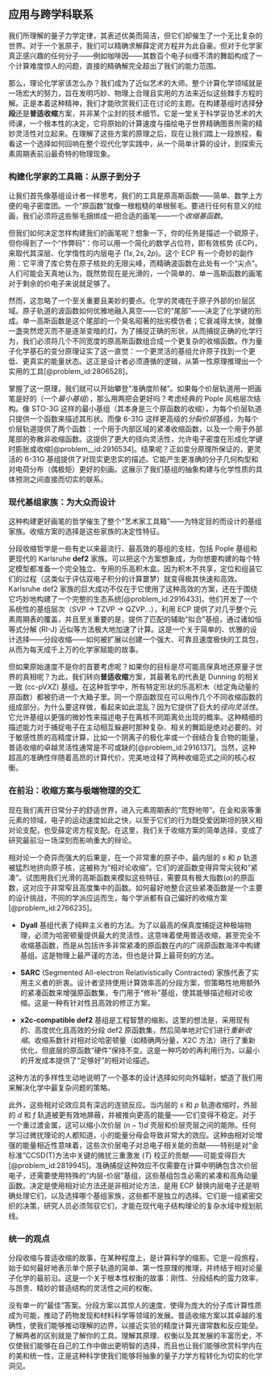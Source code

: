 ## 应用与跨学科联系

我们所理解的量子力学定律，其表述优美而简洁，但它们却催生了一个无比复杂的世界。对于一个氢原子，我们可以精确求解薛定谔方程并为此自豪。但对于化学家真正感兴趣的任何分子——例如咖啡因——其数百个电子纠缠不清的舞蹈构成了一个计算难度惊人的问题，直接的精确解完全超出了我们的能力范围。

那么，理论化学家该怎么办？我们成为了近似艺术的大师。整个计算化学领域就是一场宏大的努力，旨在发明巧妙、物理上合理且实用的方法来近似这些棘手方程的解。正是本着这种精神，我们才能欣赏我们正在讨论的主题。在构建基组时选择**分段**还是**普适收缩**方案，并非某个尘封的技术细节。它是一堂关于科学妥协艺术的大师课，一个根本性的决定，它将原始的计算速度与描绘电子世界精确图景所需的精妙灵活性对立起来。在理解了这些方案的原理之后，现在让我们踏上一段旅程，看看这一个选择如何回响在整个现代化学实践中，从一个简单计算的设计，到探索元素周期表前沿最奇特的物理现象。

### 构建化学家的工具箱：从原子到分子

让我们首先像基组设计者一样思考。我们的工具是原高斯函数——简单、数学上方便的电子密度团。一个“原函数”就像一根粗糙的单根鬃毛。要进行任何有意义的绘画，我们必须将这些鬃毛捆绑成一把合适的画笔——一个*收缩基函数*。

但我们如何决定怎样构建我们的画笔呢？想象一下，你的任务是描述一个硫原子，但你得到了一个“作弊码”：你可以用一个简化的数学占位符，即有效核势 (ECP)，来取代其深层、化学惰性的内层电子 ($1s, 2s, 2p$)。这个 ECP 有一个奇妙的副作用：它平滑了库仑势在原子核处的无限尖峰，而精确波函数在此处有一个“尖点”。人们可能会天真地认为，既然势现在是光滑的，一个简单的、单一高斯函数的画笔对于剩余的价电子来说就足够了。

然而，这忽略了一个至关重要且美妙的要点。化学的灵魂在于原子外部的价层区域。原子轨道的波函数如何优雅地融入真空——它的“尾部”——决定了化学键的形成。单一高斯函数是这个尾部的一个臭名昭著的拙劣模仿者；它衰减得太快，就像一盏突然熄灭而不是逐渐变暗的灯。为了捕捉正确的形状，从而捕捉正确的化学行为，我们必须将几个不同宽度的原高斯函数组合成一个更复杂的收缩函数。作为量子化学基石的变分原理证实了这一直觉：一个更灵活的基组允许原子找到一个更低、更真实的能量状态。这正是设计者必须遵循的逻辑，从第一性原理推理出一个实用的工具[@problem_id:2806528]。

掌握了这一原理，我们就可以开始攀登“准确度阶梯”。如果每个价层轨道用一把画笔是好的（一个*最小基组*），那么用两把会更好吗？考虑经典的 Pople 风格层次结构。像 STO-3G 这样的最小基组（其本身是三个原函数的收缩），为每个价层轨道只提供一个函数来描述其形状。而像 6-31G 这样更高级的*分裂价层*基组，为每个价层轨道提供了两个函数：一个用于内部区域的紧凑收缩函数，以及一个用于外部尾部的弥散非收缩函数。这提供了更大的径向灵活性，允许电子密度在形成化学键时膨胀或收缩[@problem__id:2916534]。结果呢？正如变分原理所保证的，更灵活的 6-31G 基组提供了对现实更忠实的描述。它能产生更准确的分子几何构型和对电荷分布（偶极矩）更好的刻画。这展示了我们基组的抽象构建与化学性质的具体预测之间直接而切实的联系。

### 现代基组家族：为大众而设计

这种构建更好画笔的哲学催生了整个“艺术家工具箱”——为特定目的而设计的基组家族。收缩方案的选择是这些家族的决定性特征。

分段收缩哲学是一些有史以来最流行、最高效的基组的支柱，包括 Pople 基组和更现代的 Karlsruhe **def2** 家族。可以把这个方案想象成，为你想要构建的每个特定模型都准备一个完全独立、专用的乐高积木盒。因为积木不共享，定位和组装它们的过程（这类似于评估双电子积分的计算噩梦）就变得极其快速和高效。Karlsruhe def2 家族的巨大成功不仅在于它使用了这种高效的方案，还在于围绕它巧妙地构建了一个完整的生态系统[@problem_id:2916433]。他们开发了一个系统性的基组层次（SVP $\to$ TZVP $\to$ QZVP...），利用 ECP 提供了对几乎整个元素周期表的覆盖，并且至关重要的是，提供了匹配的辅助“拟合”基组，通过诸如恒等式分解 (RI-J) 近似等方法极大地加速了计算。这是一个关于简单的、优雅的设计选择——分段收缩——如何被扩展以创建一个强大、可靠且速度极快的工具包，从而为每天成千上万的化学家赋能的故事。

但如果原始速度不是你的首要考虑呢？如果你的目标是尽可能高保真地还原量子世界的真相呢？为此，我们转向**普适收缩**方案，其最著名的代表是 Dunning 的相关一致 (cc-pV$X$Z) 基组。在这种哲学中，所有特定形状的乐高积木（给定角动量的原函数）都被扔进一个大箱子里。同一个原函数现在可以用作几个不同收缩函数的组成部分。为什么要这样做，看起来如此混乱？因为它提供了巨大的*径向灵活性*。它允许基组以更强的微妙性来描述电子在离核不同距离处出现的概率。这种精细的描述能力对于捕捉电子在主动相互躲避时那种复杂、相关的舞蹈是绝对必要的。对于敏感性质的高精度计算，比如一个阴离子的极化率或一个弱结合复合物的能量，普适收缩的卓越灵活性通常是不可或缺的[@problem_id:2916137]。当然，这种超高的准确性伴随着高昂的计算代价，完美地诠释了两种收缩范式之间的核心权衡。

### 在前沿：收缩方案与极端物理的交汇

现在我们离开日常分子的舒适世界，进入元素周期表的“荒野地带”。在金和汞等重元素的领域，电子的运动速度如此之快，以至于它们的行为既受爱因斯坦的狭义相对论支配，也受薛定谔方程支配。在这里，我们关于收缩方案的简单选择，变成了研究最前沿一场深刻而影响重大的辩论。

相对论一个奇异而强大的后果是，在一个非常重的原子中，最内层的 $s$ 和 $p$ 轨道被猛烈地挤向原子核，这被称为“相对论收缩”。它们的波函数变得异常尖锐和“紧凑”。试图用我们光滑的高斯函数来模拟这些特征，需要具有极大指数($\alpha$)的原函数，这对应于非常窄且高度集中的函数。如何最好地整合这些紧凑函数是一个主要的设计挑战，不同的学派应运而生，每个学派都有自己偏好的收缩方案[@problem_id:2766235]。

- **Dyall** 基组代表了纯粹主义者的方法。为了以最高的保真度捕捉这种极端物理，必须为哈密顿量提供最大的灵活性。这意味着使用普适收缩，甚至完全不收缩基函数，而是从包括许多非常紧凑的原函数在内的广阔原函数海洋中构建基组。这是物理上最严谨的方法，但也是计算上最苛刻的方法。

- **SARC** (Segmented All-electron Relativistically Contracted) 家族代表了实用主义者的折衷。设计者坚持使用计算效率高的分段方案，但策略性地用额外的紧凑函数来增强原函数集，专门用于“修补”基组，使其能够描述相对论收缩。这是一种有针对性且高效的修正方案。

- **x2c-compatible def2** 基组是工程智慧的缩影。这里的想法是，采用现有的、高度优化且高效的分段 def2 原函数集，然后简单地对它们进行*重新收缩*。收缩系数针对相对论哈密顿量（如精确两分量，X2C 方法）进行了重新优化，但底层的原函数“硬件”保持不变。这是一种巧妙的再利用行为，以最小的开发成本提供了“足够好”的相对论描述。

这种方法的多样性生动地说明了一个基本的设计选择如何向外辐射，塑造了我们用来解决化学中最复杂问题的策略。

此外，这些相对论效应具有深远的连锁反应。当内层的 $s$ 和 $p$ 轨道收缩时，外层的 $d$ 和 $f$ 轨道被更有效地屏蔽，并被推向更高的能量——它们变得不稳定。对于一个重过渡金属，这可以缩小次价层 $(n-1)d$ 壳层和价层壳层之间的能隙。任何学习过微扰理论的人都知道，小的能量分母会导致非常大的效应。这种由相对论增强的能量相近性意味着，这些次价层电子对总电子相关能的贡献——特别是对“金标准”CCSD(T)方法中关键的微扰三重激发 $(T)$ 校正的贡献——可能变得巨大[@problem_id:2819945]。准确捕捉这种效应不仅需要在计算中明确包含次价层电子，还需要使用特殊的“内层-价层”基组，这些基组包含必需的紧凑和高角动量函数。决定是使用相对论方法还是非相对论方法，是用 ECP 替换内层电子还是明确处理它们，以及选择哪个基组家族，这些都不是独立的选择。它们是一组紧密交织的决策，研究人员必须驾驭它们，才能在现代电子结构理论的复杂水域中规划航线。

### 统一的观点

分段收缩与普适收缩的故事，在某种程度上，是计算科学的缩影。它是一段旅程，始于如何最好地表示单个原子轨道的简单、第一性原理的推理，并终结于相对论量子化学的最前沿。这是一个关于根本性权衡的故事：刚性、分段结构的蛮力效率，与昂贵、精妙的普适结构的灵活性之间的权衡。

没有单一的“最佳”答案。分段方案以其惊人的速度，使得为庞大的分子库计算性质成为可能，推动了药物发现和材料科学等领域的发展。普适收缩方案以其卓越的准确性，使我们能够推动理解的边界，以接近实验的精度计算光谱常数和反应能垒。了解两者的区别就是了解你的工具。理解其原理、权衡以及其发展的丰富历史，不仅使我们能够在自己的工作中做出更明智的选择，而且也让我们能够欣赏科学内在的美和统一性，正是这种科学使我们能够将抽象的量子力学方程转化为切实的化学洞见。